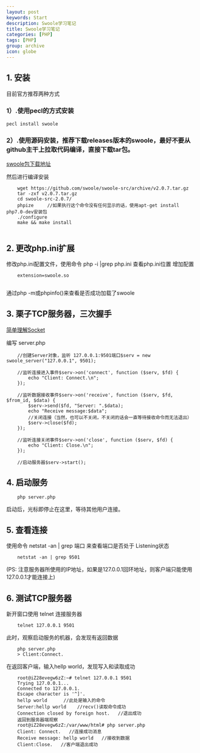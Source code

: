 ```yaml
---
layout: post
keywords: Start
description: Swoole学习笔记
title: Swoole学习笔记
categories: [PHP]
tags: [PHP]
group: archive
icon: globe
---
```




## 1. 安装
目前官方推荐两种方式

### 1）.使用pecl的方式安装

```
pecl install swoole

```

### 2）.使用源码安装，推荐下载releases版本的swoole，最好不要从github主干上拉取代码编译，直接下载tar包。

[swoole包下载地址](https://github.com/swoole/swoole-src/releases)


然后进行编译安装

```
    wget https://github.com/swoole/swoole-src/archive/v2.0.7.tar.gz
    tar -zxf v2.0.7.tar.gz
    cd swoole-src-2.0.7/
    phpize     //如果执行这个命令没有任何显示的话，使用apt-get install php7.0-dev安装包
    ./configure
    make && make install
    
```

## 2. 更改php.ini扩展
修改php.ini配置文件，使用命令 php -i |grep php.ini  查看php.ini位置
增加配置

```
    extension=swoole.so
    
```
通过php -m或phpinfo()来查看是否成功加载了swoole


## 3. 栗子TCP服务器，三次握手

[简单理解Socket](http://www.cnblogs.com/dolphinX/p/3460545.html)


编写 server.php
```
    //创建Server对象，监听 127.0.0.1:9501端口$serv = new swoole_server("127.0.0.1", 9501); 
    
    //监听连接进入事件$serv->on('connect', function ($serv, $fd) { 
        echo "Client: Connect.\n";
    });
    
    //监听数据接收事件$serv->on('receive', function ($serv, $fd, $from_id, $data) {
        $serv->send($fd, "Server: ".$data);
        echo "Receive message:$data";
        //关闭连接（当然，也可以不关闭，不关闭的话会一直等待接收命令而无法退出）
        $serv->close($fd);
    });
    
    //监听连接关闭事件$serv->on('close', function ($serv, $fd) {
        echo "Client: Close.\n";
    });
    
    //启动服务器$serv->start(); 
```
## 4. 启动服务
```
    php server.php
```
启动后，光标即停止在这里，等待其他用户连接。

## 5. 查看连接
使用命令 netstat -an | grep 端口  来查看端口是否处于 Listening状态
```
    netstat -an | grep 9501

```
(PS: 注意服务器所使用的IP地址，如果是127.0.0.1回环地址，则客户端只能使用127.0.0.1才能连接上)


## 6. 测试TCP服务器
新开窗口使用 telnet 连接服务器

```
    telnet 127.0.0.1 9501
```

此时，观察启动服务的机器，会发现有返回数据

```
    php server.php
    > Client:Connect.

```

在返回客户端，输入hellp world，发现写入和读取成功
```
    root@iZ28evegw6zZ:~# telnet 127.0.0.1 9501
    Trying 127.0.0.1...
    Connected to 127.0.0.1.
    Escape character is '^]'.
    hellp world      //此处是输入的命令
    Server:hellp world    //recv()读取命令成功
    Connection closed by foreign host.   //退出成功
    返回到服务器端观察
    root@iZ28evegw6zZ:/var/www/html# php server.php
    Client: Connect.   //连接成功消息
    Receive message: hellp world   //接收到数据
    Client:Close.   //客户端退出成功
    
```


